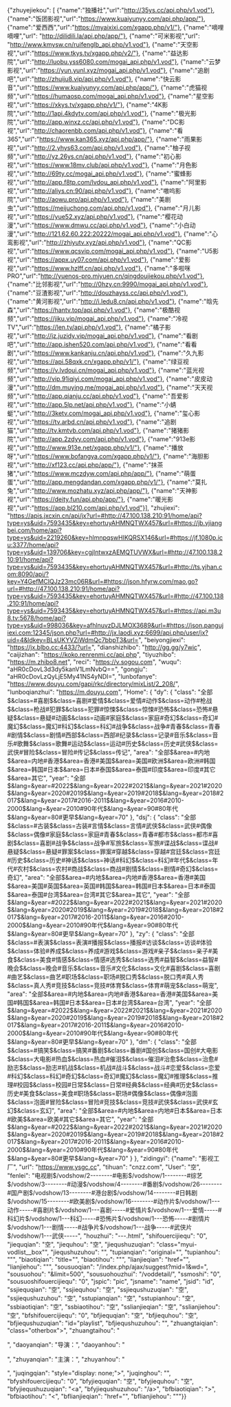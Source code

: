 {"zhuyejiekou": [
{"name":"独播社","url":"http://35ys.cc/api.php/v1.vod"},
{"name":"饭团影视","url":"https://www.kuaiyunyy.com/api.php/app/"},
{"name":"爱西西","url":"https://myaixixi.com/xgapp.php/v1/"},
{"name":"嘀哩嘀哩","url": "http://dilidili.la/api.php/app/"},
{"name":"可米影视","url": "http://www.kmysw.cn/ruifenglb_api.php/v1.vod"},
{"name":"天空影视","url":"https://www.tkys.tv/xgapp.php/v2/"},
{"name":"益达影院","url":"http://luobu.yss6080.com/mogai_api.php/v1.vod"},
{"name":"云梦影视","url":"https://yun.yunl.xyz/mogai_api.php/v1.vod"},
{"name":"追剧吧","url":"http://zhuiju8.vip/api.php/v1.vod"},
{"name":"快云影音","url":"https://www.kuaiyunyy.com/api.php/app/"},
{"name":"虎猫视频","url":"https://humaosp.com/mogai_api.php/v1.vod"},
{"name":"星空影视","url":"https://xkys.tv/xgapp.php/v1/"},
{"name":"4K影院","url":"http://1api.4kdytv.com/api.php/v1.vod"},
{"name":"极光影院","url":"http://app.winxz.cc/api.php/v1.vod"},
{"name":"DC影视","url":"http://chaorenbb.com/api.php/v1.vod"},
{"name":"看365","url":"https://www.kan365.xyz/api.php/app/"},
{"name":"雨果影视","url":"http://2.yhys63.com/api.php/v1.vod"},
{"name":"柚子视频","url":"http://yz.26ys.cn/api.php/v1.vod"},
{"name":"初心影视","url":"https://www.18mv.club/api.php/v1.vod"},
{"name":"月色影视","url":"http://69ty.cc/mogai_api.php/v1.vod"},
{"name":"蜜蜂影视","url":"http://app.f8tp.com/lvdou_api.php/v1.vod"},
{"name":"阿里影视","url":"http://aliys.cn:90/api.php/v1.vod"},
{"name":"嗷呜影院","url":"http://aowu.pro/api.php/v1.vod"},
{"name":"美剧虫","url":"https://meijuchong.com/api.php/v1.vod"},
{"name":"月儿影视","url":"https://yue52.xyz/api.php/v1.vod"},
{"name":"樱花动漫","url":"https://www.dmwu.cc/api.php/v1.vod"},
{"name":"小白动漫","url":"http://121.62.60.222:20222/mogai_api.php/v1.vod"},
{"name":"心鸾影视","url":"http://zhiyutv.xyz/api.php/v1.vod"},
{"name":"QC影视","url":"https://www.qcsvip.com/mogai_api.php/v1.vod"},
{"name":"U5影视","url":"https://appx.uy07.com/api.php/v1.vod"},
{"name":"爱影视","url":"https://www.hzlff.cn/api.php/v1.vod"},
{"name":"多啦咪PRO","url":"http://yuenos-pro.miyuen.cn/qingdoujiekou.php/v1.vod"},
{"name":"比邻影视","url":"http://0hzy.cn:9990/mogai_api.php/v1.vod"},
{"name":"豆渣影视","url":"http://douzhayss.cc/api.php/v1.vod"},
{"name":"黄河影视","url":"http://i.ledu8.cn/api.php/v1.vod"},
{"name":"晗先森","url":"https://hantv.top/api.php/v1.vod"},
{"name":"极酷视频","url":"https://jiku.vip/mogai_api.php/v1.vod"},
{"name":"冷视TV","url":"https://len.tv/api.php/v1.vod"},
{"name":"橘子影视","url":"http://jz.juzidy.vip/mogai_api.php/v1.vod"},
{"name":"看剧吧","url":"http://app.ishen520.com/api.php/v1.vod"},
{"name":"看看剧","url":"https://www.kankanju.cn/api.php/v1.vod"},
{"name":"久九影视","url":"https://api.58qxk.cn/xgapp.php/v1/"},
{"name":"绿豆视频","url":"https://v.lvdoui.cn/mogai_api.php/v1.vod"},
{"name":"蓝光视频","url":"http://vip.91iqiyi.com/mogai_api.php/v1.vod"},
{"name":"皮皮动漫","url":"http://dm.muying.me/mogai_api.php/v1.vod"},
{"name":"天天视频","url":"http://app.qianju.cc/api.php/v1.vod"},
{"name":"吾爱影视","url":"http://app.5lp.net/api.php/v1.vod"},
{"name":"小蜻蜓","url":"http://3ketv.com/mogai_api.php/v1.vod"},
{"name":"玺心影视","url":"https://tv.arbd.cn/api.php/v1.vod"},
{"name":"追剧猫","url":"http://tv.kmtvb.com/api.php/v1.vod"},
{"name":"猪猪影院","url":"http://app.2zdyy.com/api.php/v1.vod"},
{"name":"913e影视","url":"http://www.913e.net/xgapp.php/v1/"},
{"name":"播放呀","url":"https://www.bofangya.com/xgapp.php/v1/"},
{"name":"海胆影视","url":"http://xf123.cc/api.php/app/"},
{"name":"抹茶猪","url":"https://www.mczdyw.com/api.php/app/"},
{"name":"萌蛋蛋","url":"http://app.mengdandan.com/xgapp.php/v1/"},
{"name":"莫扎兔","url":"http://www.mozhatu.xyz/api.php/app/"},
{"name":"天神影视","url":"https://deity.fun/api.php/app/"},
{"name":"暖光影视","url":"https://app.bl210.com/api.php/v1.vod"}],
"zhujiexi": "https://apis.jxcxin.cn/api/jx?url=#http://47.100.138.210:91/home/api?type=ys&uid=7593435&key=ehortuyAHMNQTWX457&url=#https://jb.vjiangbei.com/home/api?type=ys&uid=2219260&key=hlmnpqswHIKQRSX146&url=#https://jf.1080p.icu:3377/home/api?type=ys&uid=139706&key=cgjlntwxzAEMQTUVWX&url=#http://47.100.138.210:91/home/api?type=ys&uid=7593435&key=ehortuyAHMNQTWX457&url=#http://ts.yjhan.com:8090/api/?key=Y4GefMCIQJz23mc06R&url=#https://json.hfyrw.com/mao.go?url=#http://47.100.138.210:91/home/api?type=ys&uid=7593435&key=ehortuyAHMNQTWX457&url=#http://47.100.138.210:91/home/api?type=ys&uid=7593435&key=ehortuyAHMNQTWX457&url=#https://api.m3u8.tv:5678/home/api?type=ys&uid=998036&key=afhlnuvzDJLMOX3689&url=#https://json.pangujiexi.com:12345/json.php?url=#http://jx.laodi.xyz:6699/api.php/user/jx?uid=4&ldkey=BLsUKYVZiWdmQc7bbpT3&url=",
"beiyongjiexi": "https://jx.blbo.cc:4433/?url=",
"dianshizhibo": "http://gg.gg/y7wic",
"caijizhan": "https://koko.renrenmi.cc/api.php",
"tiyuzhibo": "https://m.zhibo8.net",
"reci": "https://v.sogou.com",
"wuqu": "aHR0cDovL3d3dy5kanV1LmNvbQ==",
"gongju": "aHR0cDovLzQyLjE5My41NS4yNDI=",
"lunbofanye": "https://www.douyu.com/gapi/rkc/directory/mixList/2_208/",
"lunboqianzhui": "https://m.douyu.com",
"Home": {
"dy": {
"class": "全部$&class=#喜剧$&class=喜剧#爱情$&class=爱情#动作$&class=动作#枪战$&class=枪战#犯罪$&class=犯罪#惊悚$&class=惊悚#恐怖$&class=恐怖#悬疑$&class=悬疑#动画$&class=动画#家庭$&class=家庭#奇幻$&class=奇幻#魔幻$&class=魔幻#科幻$&class=科幻#战争$&class=战争#青春$&class=青春#剧情$&class=剧情#西部$&class=西部#纪录$&class=记录#音乐$&class=音乐#歌舞$&class=歌舞#运动$&class=运动#历史$&class=历史#武侠$&class=武侠#冒险$&class=冒险#传记$&class=传记",
"area": "全部$&area=#内地$&area=内地#香港$&area=香港#美国$&area=美国#欧洲$&area=欧洲#韩国$&area=韩国#日本$&area=日本#泰国$&area=泰国#印度$&area=印度#其它$&area=其它",
"year": "全部$&lang=&year=#2022$&lang=&year=2022#2021$&lang=&year=2021#2020$&lang=&year=2020#2019$&lang=&year=2019#2018$&lang=&year=2018#2017$&lang=&year=2017#2016-2011$&lang=&year=2016#2010-2000$&lang=&year=2010#90年代$&lang=&year=90#80年代$&lang=&year=80#更早$&lang=&year=70"
},
"dsj": {
"class": "全部$&class=#古装$&class=古装#言情$&class=言情#武侠$&class=武侠#偶像$&class=偶像#家庭$&class=家庭#青春$&class=青春#都市$&class=都市#喜剧$&class=喜剧#战争$&class=战争#军旅$&class=军旅#谍战$&class=谍战#悬疑$&class=悬疑#罪案$&class=罪案#穿越$&class=穿越#宫廷$&class=宫廷#历史$&class=历史#神话$&class=神话#科幻$&class=科幻#年代$&class=年代#农村$&class=农村#商战$&class=商战#剧情$&class=剧情#奇幻$&class=奇幻",
"area": "全部$&area=#内地$&area=内地#香港$&area=香港#美国$&area=美国#英国$&area=英国#韩国$&area=韩国#日本$&area=日本#泰国$&area=泰国#台湾$&area=台湾#其它$&area=其它",
"year": "全部$&lang=&year=#2022$&lang=&year=2022#2021$&lang=&year=2021#2020$&lang=&year=2020#2019$&lang=&year=2019#2018$&lang=&year=2018#2017$&lang=&year=2017#2016-2011$&lang=&year=2016#2010-2000$&lang=&year=2010#90年代$&lang=&year=90#80年代$&lang=&year=80#更早$&lang=&year=70"
},
"zy": {
"class": "全部$&class=#表演$&class=表演#播报$&class=播报#访谈$&class=访谈#体验$&class=体验#养成$&class=养成#游戏$&class=游戏#亲子$&class=亲子#美食$&class=美食#情感$&class=情感#选秀$&class=选秀#益智$&class=益智#晚会$&class=晚会#音乐$&class=音乐#文化$&class=文化#喜剧$&class=喜剧#曲艺$&class=曲艺#职场$&class=职场#脱口秀$&class=脱口秀#真人秀$&class=真人秀#竞技$&class=竞技#体育$&class=体育#萌宠$&class=萌宠",
"area": "全部$&area=#内地$&area=内地#香港$&area=香港#美国$&area=美国#韩国$&area=韩国#日本$&area=日本#台湾$&area=台湾",
"year": "全部$&lang=&year=#2022$&lang=&year=2022#2021$&lang=&year=2021#2020$&lang=&year=2020#2019$&lang=&year=2019#2018$&lang=&year=2018#2017$&lang=&year=2017#2016-2011$&lang=&year=2016#2010-2000$&lang=&year=2010#90年代$&lang=&year=90#80年代$&lang=&year=80#更早$&lang=&year=70"
},
"dm": {
"class": "全部$&class=#搞笑$&class=搞笑#番剧$&class=番剧#国创$&class=国创#大电影$&class=大电影#热血$&class=热血#催泪$&class=催泪#治愈$&class=治愈#励志$&class=励志#机战$&class=机战#战斗$&class=战斗#恋爱$&class=恋爱#科幻$&class=科幻#奇幻$&class=奇幻#魔幻$&class=魔幻#推理$&class=推理#校园$&class=校园#日常$&class=日常#经典$&class=经典#历史$&class=历史#美食$&class=美食#职场$&class=职场#偶像$&class=偶像#泡面$&class=泡面#冒险$&class=冒险#竞技$&class=竞技#武侠$&class=武侠#玄幻$&class=玄幻",
"area": "全部$&area=#内地$&area=内地#日本$&area=日本#欧美$&area=欧美#其它$&area=其它",
"year": "全部$&lang=&year=#2022$&lang=&year=2022#2021$&lang=&year=2021#2020$&lang=&year=2020#2019$&lang=&year=2019#2018$&lang=&year=2018#2017$&lang=&year=2017#2016-2011$&lang=&year=2016#2010-2000$&lang=&year=2010#90年代$&lang=&year=90#80年代$&lang=&year=80#更早$&lang=&year=70"
}
},
"zidingyi": {"name": "影视工厂",
"url": "https://www.ysgc.cc",
"tihuan": "cnzz.com",
"User": "空",
"fenlei": "电视剧$/vodshow/2--------#电影$/vodshow/1--------#综艺$/vodshow/3--------#动漫$/vodshow/4--------#番剧$/vodshow/26--------#国产剧$/vodshow/13--------#港台剧$/vodshow/14--------#日韩剧$/vodshow/15--------#欧美剧$/vodshow/16--------#动作片$/vodshow/1---动作-----#喜剧片$/vodshow/1---喜剧-----#爱情片$/vodshow/1---爱情-----#科幻片$/vodshow/1---科幻-----#恐怖片$/vodshow/1---恐怖-----#剧情片$/vodshow/1---剧情-----#战争片$/vodshow/1---战争-----#武侠片$/vodshow/1---武侠-----",
"houzhui": "---.html",
"shifouercijiequ": "0",
"jiequqian": "空",
"jiequhou": "空",
"jiequshuzuqian": "class=\"myui-vodlist__box\"",
"jiequshuzuhou": "</span>",
"tupianqian": "original=\"",
"tupianhou": "\"",
"biaotiqian": "title=\"",
"biaotihou": "\"",
"lianjieqian": "href=\"",
"lianjiehou": "\"",
"sousuoqian": "/index.php/ajax/suggest?mid=1&wd=",
"sousuohou": "&limit=500",
"sousuohouzhui": "/voddetail/",
"ssmoshi": "0",
"sousuoshifouercijiequ": "0",
"jspic": "pic",
"jsname": "name",
"jsid": "id",
"ssjiequqian": "空",
"ssjiequhou": "空",
"ssjiequshuzuqian": "空",
"ssjiequshuzuhou": "空",
"sstupianqian": "空",
"sstupianhou": "空",
"ssbiaotiqian": "空",
"ssbiaotihou": "空",
"sslianjieqian": "空",
"sslianjiehou": "空",
"bfshifouercijiequ": "0",
"bfjiequqian": "空",
"bfjiequhou": "空",
"bfjiequshuzuqian": "id=\"playlist",
"bfjiequshuzuhou": "</ul>",
"zhuangtaiqian": "class=\"otherbox\">",
"zhuangtaihou": "</p>",
"daoyanqian": "导演：</span>",
"daoyanhou": "</p>",
"zhuyanqian": "主演：</span>",
"zhuyanhou": "</p>",
"juqingqian": "style=\"display: none;\">",
"juqinghou": "</span>",
"bfyshifouercijiequ": "0",
"bfyjiequqian": "空",
"bfyjiequhou": "空",
"bfyjiequshuzuqian": "<a",
"bfyjiequshuzuhou": "/a>",
"bfbiaotiqian": ">",
"bfbiaotihou": "<",
"bflianjieqian": "href=\"",
"bflianjiehou": "\""}}
